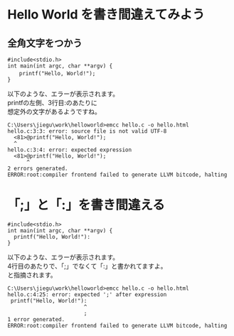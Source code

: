 # Hello World を書き間違えてみよう

## 全角文字をつかう

```
#include<stdio.h>
int main(int argc, char **argv) {
  　printf("Hello, World!");
}
```

以下のような、エラーが表示されます。  
printfの左側、3行目:のあたりに  
想定外の文字があるようですね。

```
C:\Users\jiegu\work\helloworld>emcc hello.c -o hello.html
hello.c:3:3: error: source file is not valid UTF-8
  <81>@printf("Hello, World!");
  ^
hello.c:3:4: error: expected expression
  <81>@printf("Hello, World!");
      ^
2 errors generated.
ERROR:root:compiler frontend failed to generate LLVM bitcode, halting
```

# 「;」と「:」を書き間違える

```
#include<stdio.h>
int main(int argc, char **argv) {
  printf("Hello, World!"):
}
```

以下のような、エラーが表示されます。  
4行目のあたりで、「;」でなくて「:」と書かれてますよ。  
と指摘されます。

```
C:\Users\jiegu\work\helloworld>emcc hello.c -o hello.html
hello.c:4:25: error: expected ';' after expression
 printf("Hello, World!"):
                        ^
                        ;
1 error generated.
ERROR:root:compiler frontend failed to generate LLVM bitcode, halting
```

